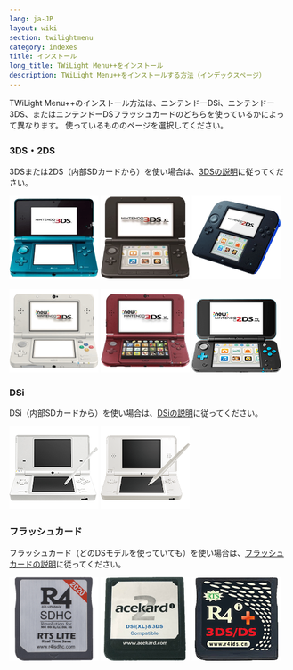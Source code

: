 ```yaml
---
lang: ja-JP
layout: wiki
section: twilightmenu
category: indexes
title: インストール
long_title: TWiLight Menu++をインストール
description: TWiLight Menu++をインストールする方法（インデックスページ）
---
```


TWiLight Menu++のインストール方法は、ニンテンドーDSi、ニンテンドー3DS、またはニンテンドーDSフラッシュカードのどちらを使っているかによって異なります。 使っているもののページを選択してください。

### 3DS・2DS
3DSまたは2DS（内部SDカードから）を使い場合は、[3DSの説明](installing-3ds)に従ってください。

[![ニンテンドー3DS](/assets/images/consoles/old3ds.png)](installing-3ds) [![ニンテンドー3DS LL](/assets/images/consoles/old3dsxl.png)](installing-3ds) [![ニンテンドー2DS](/assets/images/consoles/2ds.png)](installing-3ds)

[![Newニンテンドー3DS](/assets/images/consoles/new3ds.png)](installing-3ds) [![Newニンテンドー3DS LL](/assets/images/consoles/new3dsxl.png)](installing-3ds) [![Newニンテンドー2DS LL](/assets/images/consoles/new2dsxl.png)](installing-3ds)

### DSi
DSi（内部SDカードから）を使い場合は、[DSiの説明](installing-dsi)に従ってください。

[![ニンテンドーDSi](/assets/images/consoles/dsi.png)](installing-dsi) [![ニンテンドーDSi LL](/assets/images/consoles/dsixl.png)](installing-dsi)

### フラッシュカード
フラッシュカード（どのDSモデルを使っていても）を使い場合は、[フラッシュカードの説明](installing-flashcard)に従ってください。

[![r4isdhc.comフラッシュカード](/assets/images/consoles/r4isdhc.com.png)](installing-flashcard) [![Acekard2iフラッシュカード](/assets/images/consoles/acekard2i.png)](installing-flashcard) [![R4i Gold 3DS Plusフラッシュカード](/assets/images/consoles/r4igold3dsplus.png)](installing-flashcard)
